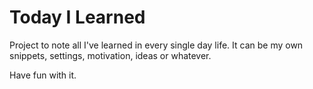 # Today I Learned

Project to note all I've learned in every single day life.
It can be my own snippets, settings, motivation, ideas or whatever.

Have fun with it.
